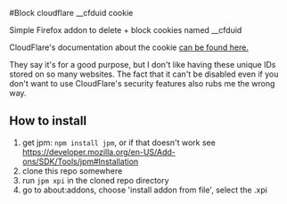 #Block cloudflare \_\_cfduid cookie

Simple Firefox addon to delete + block cookies named \_\_cfduid

CloudFlare's documentation about the cookie
[can be found here.](https://support.cloudflare.com/hc/en-us/articles/200170156-What-does-the-CloudFlare-cfduid-cookie-do-)

They say it's for a good purpose, but I don't like having these unique IDs stored on so many websites. The fact that it can't be disabled even if you don't want to use CloudFlare's security features also rubs me the wrong way.

## How to install

1. get jpm: `npm install jpm`, or if that doesn't work see https://developer.mozilla.org/en-US/Add-ons/SDK/Tools/jpm#Installation
2. clone this repo somewhere
3. run `jpm xpi` in the cloned repo directory
4. go to about:addons, choose 'install addon from file', select the .xpi
